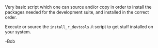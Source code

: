 Very basic script which one can source and/or copy in order to install the packages needed for the development suite, and installed in the correct order.

Execute or source the `install_r_devtools.R` script to get stuff installed on your system.

-Bob
